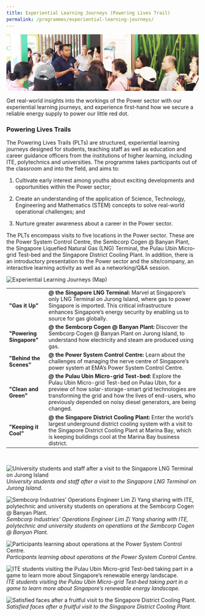```yaml
---
title: Experiential Learning Journeys (Powering Lives Trail)
permalink: /programmes/experiential-learning-journeys/
---
```

![Experiential Learning Journey (Photograph)](/images/programmes/experiential-learning-journeys/Events_sub.jpg)

Get real-world insights into the workings of the Power sector with our experiential learning journeys, and experience first-hand how we secure a reliable energy supply to power our little red dot.

### Powering Lives Trails
The Powering Lives Trails (PLTs) are structured, experiential learning journeys designed for students, teaching staff as well as education and career guidance officers from the institutions of higher learning, including ITE, polytechnics and universities. The programme takes participants out of the classroom and into the field, and aims to:

1.    Cultivate early interest among youths about exciting developments and opportunities within the Power sector;

2.    Create an understanding of the application of Science, Technology, Engineering and Mathematics (STEM) concepts to solve real-world operational challenges; and

3.    Nurture greater awareness about a career in the Power sector.

The PLTs encompass visits to five locations in the Power sector. These are the Power System Control Centre, the Sembcorp Cogen @ Banyan Plant, the Singapore Liquefied Natural Gas (LNG) Terminal, the Pulau Ubin Micro-grid Test-bed and the Singapore District Cooling Plant. In addition, there is an introductory presentation to the Power sector and the site/company, an interactive learning activity as well as a networking/Q&A session.

![Experiential Learning Journeys (Map)](/images/experiential-learning-journeys/journey-map.png)

|   |   |
|---|---|
|**"Gas it Up"**| **@ the Singapore LNG Terminal:** Marvel at Singapore’s only LNG Terminal on Jurong Island, where gas to power Singapore is imported. This critical infrastructure enhances Singapore’s energy security by enabling us to source for gas globally.|
|**"Powering Singapore"**| **@ the Sembcorp Cogen @ Banyan Plant:** Discover the Sembcorp Cogen @ Banyan Plant on Jurong Island, to understand how electricity and steam are produced using gas.|
|**"Behind the Scenes"**| **@ the Power System Control Centre:** Learn about the challenges of managing the nerve centre of Singapore’s power system at EMA’s Power System Control Centre.|
|**"Clean and Green"**| **@ the Pulau Ubin Micro-grid Test-bed:** Explore the Pulau Ubin Micro-grid Test-bed  on Pulau Ubin, for a preview of how solar-storage-smart grid technologies are transforming the grid and how the lives of end-users, who previously depended on noisy diesel generators, are being changed.|
|**"Keeping it Cool"**| **@ the Singapore District Cooling Plant:** Enter the world’s largest underground district cooling system with a visit to the Singapore District Cooling Plant at Marina Bay, which is keeping buildings cool at the Marina Bay business district.  |

&nbsp;

![University students and staff after a visit to the Singapore LNG Terminal on Jurong Island](/images/experiential-learning-journeys/SLNG%20(replace).jpg)
_University students and staff after a visit to the Singapore LNG Terminal on Jurong Island._  

![Sembcorp Industries’ Operations Engineer Lim Zi Yang sharing with ITE, polytechnic and university students on operations at the Sembcorp Cogen @ Banyan Plant.](/images/experiential-learning-journeys/Sembcorp%20(replace).jpg)
_Sembcorp Industries’ Operations Engineer Lim Zi Yang sharing with ITE, polytechnic and university students on operations at the Sembcorp Cogen @ Banyan Plant._  

![Participants learning about operations at the Power System Control Centre.](/images/experiential-learning-journeys/PSCC%20photo.jpg)
_Participants learning about operations at the Power System Control Centre._  

![ITE students visiting the Pulau Ubin Micro-grid Test-bed taking part in a game to learn more about Singapore’s renewable energy landscape.](/images/experiential-learning-journeys/Ubin%20(replace).jpg)
_ITE students visiting the Pulau Ubin Micro-grid Test-bed taking part in a game to learn more about Singapore’s renewable energy landscape._  

![Satisfied faces after a fruitful visit to the Singapore District Cooling Plant.](/images/experiential-learning-journeys/SDC.JPG)
_Satisfied faces after a fruitful visit to the Singapore District Cooling Plant._  
